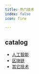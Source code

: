 ```yaml
---
title: 热门技术
index: false
icon: fire

---
```


<!-- more -->

## catalog

- [人工智能](ai/README.md)
- [区块链](blockchain/README.md)
- [其它技术](topic/README.md)